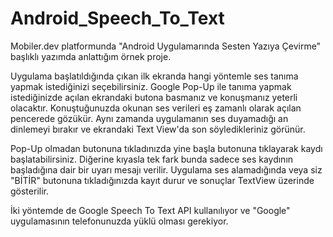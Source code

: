 # Android_Speech_To_Text
Mobiler.dev platformunda "Android Uygulamarında Sesten Yazıya Çevirme" başlıklı yazımda anlattığım örnek proje.

Uygulama başlatıldığında çıkan ilk ekranda hangi yöntemle ses tanıma yapmak istediğinizi seçebilirsiniz.
Google Pop-Up ile tanıma yapmak istediğinizde açılan ekrandaki butona basmanız ve konuşmanız yeterli olacaktır.
Konuştuğunuzda okunan ses verileri eş zamanlı olarak açılan pencerede gözükür. Aynı zamanda uygulamanın ses duyamadığı an dinlemeyi bırakır ve ekrandaki Text View'da son söyledikleriniz görünür.

Pop-Up olmadan butonuna tıkladınızda yine başla butonuna tıklayarak kaydı başlatabilirsiniz. Diğerine kıyasla tek fark bunda sadece ses kaydının başladığına dair bir uyarı mesajı verilir.
Uygulama ses alamadığında veya siz "BİTİR" butonuna tıkladığınızda kayıt durur ve sonuçlar TextView üzerinde gösterilir.

İki yöntemde de Google Speech To Text API kullanılıyor ve  "Google" uygulamasının telefonunuzda yüklü olması gerekiyor.
